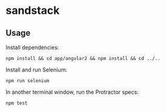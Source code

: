 # sandstack

## Usage

Install dependencies:

`npm install && cd app/angular2 && npm install && cd ../..`

Install and run Selenium:

`npm run selenium`

In another terminal window, run the Protractor specs:

`npm test`
